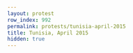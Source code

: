 ```yaml
---
layout: protest
row_index: 992
permalink: protests/tunisia-april-2015
title: Tunisia, April 2015
hidden: true
---
```

